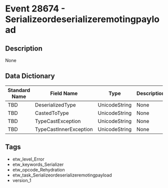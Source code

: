 # Event 28674 - Serializeordeserializeremotingpayload

## Description
None

## Data Dictionary
|Standard Name|Field Name|Type|Description|Sample Value|
|---|---|---|---|---|
|TBD|DeserializedType|UnicodeString|None|`None`|
|TBD|CastedToType|UnicodeString|None|`None`|
|TBD|TypeCastException|UnicodeString|None|`None`|
|TBD|TypeCastInnerException|UnicodeString|None|`None`|

## Tags
* etw_level_Error
* etw_keywords_Serializer
* etw_opcode_Rehydration
* etw_task_Serializeordeserializeremotingpayload
* version_1